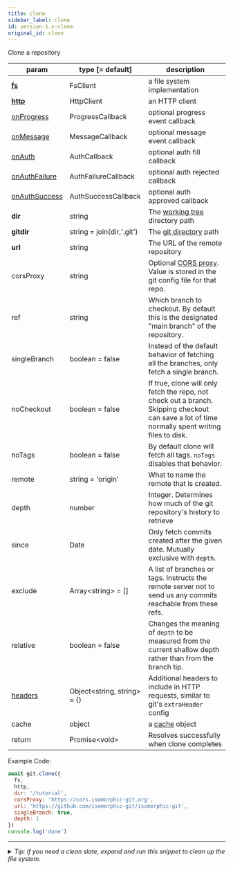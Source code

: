 ```yaml
---
title: clone
sidebar_label: clone
id: version-1.x-clone
original_id: clone
---
```


Clone a repository

| param                            | type [= default]              | description                                                                                                                                     |
| -------------------------------- | ----------------------------- | ----------------------------------------------------------------------------------------------------------------------------------------------- |
| [**fs**](./fs)                   | FsClient                      | a file system implementation                                                                                                                    |
| [**http**](./http)               | HttpClient                    | an HTTP client                                                                                                                                  |
| [onProgress](./onProgress)       | ProgressCallback              | optional progress event callback                                                                                                                |
| [onMessage](./onMessage)         | MessageCallback               | optional message event callback                                                                                                                 |
| [onAuth](./onAuth)               | AuthCallback                  | optional auth fill callback                                                                                                                     |
| [onAuthFailure](./onAuthFailure) | AuthFailureCallback           | optional auth rejected callback                                                                                                                 |
| [onAuthSuccess](./onAuthSuccess) | AuthSuccessCallback           | optional auth approved callback                                                                                                                 |
| **dir**                          | string                        | The [working tree](dir-vs-gitdir.md) directory path                                                                                             |
| **gitdir**                       | string = join(dir,'.git')     | The [git directory](dir-vs-gitdir.md) path                                                                                                      |
| **url**                          | string                        | The URL of the remote repository                                                                                                                |
| corsProxy                        | string                        | Optional [CORS proxy](https://www.npmjs.com/%40isomorphic-git/cors-proxy). Value is stored in the git config file for that repo.                |
| ref                              | string                        | Which branch to checkout. By default this is the designated "main branch" of the repository.                                                    |
| singleBranch                     | boolean = false               | Instead of the default behavior of fetching all the branches, only fetch a single branch.                                                       |
| noCheckout                       | boolean = false               | If true, clone will only fetch the repo, not check out a branch. Skipping checkout can save a lot of time normally spent writing files to disk. |
| noTags                           | boolean = false               | By default clone will fetch all tags. `noTags` disables that behavior.                                                                          |
| remote                           | string = 'origin'             | What to name the remote that is created.                                                                                                        |
| depth                            | number                        | Integer. Determines how much of the git repository's history to retrieve                                                                        |
| since                            | Date                          | Only fetch commits created after the given date. Mutually exclusive with `depth`.                                                               |
| exclude                          | Array\<string\> = []          | A list of branches or tags. Instructs the remote server not to send us any commits reachable from these refs.                                   |
| relative                         | boolean = false               | Changes the meaning of `depth` to be measured from the current shallow depth rather than from the branch tip.                                   |
| [headers](./headers)             | Object\<string, string\> = {} | Additional headers to include in HTTP requests, similar to git's `extraHeader` config                                                           |
| cache                            | object                        | a [cache](cache.md) object                                                                                                                      |
| return                           | Promise\<void\>               | Resolves successfully when clone completes                                                                                                      |

Example Code:

```js live
await git.clone({
  fs,
  http,
  dir: '/tutorial',
  corsProxy: 'https://cors.isomorphic-git.org',
  url: 'https://github.com/isomorphic-git/isomorphic-git',
  singleBranch: true,
  depth: 1
})
console.log('done')
```


---

<details>
<summary><i>Tip: If you need a clean slate, expand and run this snippet to clean up the file system.</i></summary>

```js live
window.fs = new LightningFS('fs', { wipe: true })
window.pfs = window.fs.promises
console.log('done')
```
</details>

<script>
(function rewriteEditLink() {
  const el = document.querySelector('a.edit-page-link.button');
  if (el) {
    el.href = 'https://github.com/isomorphic-git/isomorphic-git/edit/main/src/api/clone.js';
  }
})();
</script>